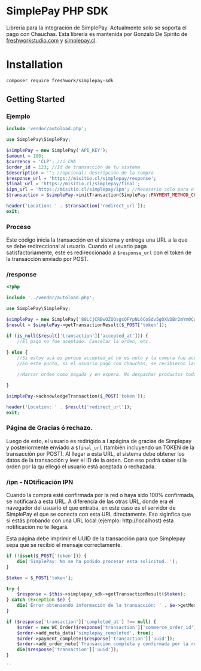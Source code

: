 # SimplePay PHP SDK
Librería para la integración de SimplePay. Actualmente solo se soporta el pago con Chauchas. Esta librería es mantenida por Gonzalo De Spirito de [freshworkstudio.com](http://freshworkstudio.com) y [simplepay.cl](http://simplepay.cl).


# Installation
```bash
composer require freshwork/simplepay-sdk
```


## Getting Started

### Ejemplo
```php
include 'vendor/autoload.php';

use SimplePay\SimplePay;

$simplePay = new SimplePay('API_KEY');
$amount = 100;
$currency = 'CLP'; //ó CHA
$order_id = 123; //Id de transacción de tu sistema
$description = ''; //opcional: descripción de la compra
$response_url = 'https://misitio.cl/simplepay/response';
$final_url = 'https://misitio.cl/simplepay/final';
$ipn_url = 'https://misitio.cl/simplepay/ipn'; //Necesario solo para el pago de Chauchas
$transaction = $simplePay->initTransaction(SimplePay::PAYMENT_METHOD_CHAUCHAS, $amount, $currency, $order_id, $response_url, $final_url, $description, $ipn_url);

header('Location: ' . $transaction['redirect_url']);
exit;
```

### Proceso
Este código inicia la transacción en el sistema y entrega una URL a la que se debe redireccional al usuario. 
Cuando el usuario paga satisfactoriamente, este es redireccionado a `$response_url` con el token de la transacción enviado por POST. 

### /response
```php
<?php

include '../vendor/autoload.php';

use SimplePay\SimplePay;

$simplePay = new SimplePay('88LCjCRBwOZQQsgcQFYpNL6CoSdv5gOXVDBr2mYm0CgCHO6HDIMT15cD3b83');
$result = $simplePay->getTransactionResult($_POST['token']);

if (is_null($result['transaction']['accepted_at'])) {
    //El pago no fue aceptado. Cancelar la orden, etc. 
    
} else {
	//Si estoy acá es porque accepted_at no es nulo y la compra fue aceptada. Marcar la orden de compra como en espera. 
	//En este punto, si el usuario pagó con chauchas, se recibieron las transacciones, pero no se han confirmado todavía. LLegará una notificación a la URL IPN (paso anterior) indicando cuando esté confirmada. 

	//Marcar orden como pagada y en espera. No despachar productos todavía. Esperar IPN. 

}

$simplePay->acknowledgeTransaction($_POST['token']);

header('Location: ' . $result['redirect_url']);
exit;

```

### Página de Gracias ó rechazo. 
Luego de esto, el usuario es redirigido a l apágina de gracias de Simplepay y posteriormente enviado a `$final_url` (también incluyendo un TOKEN de la transacción por POST). Al llegar a esta URL, el sistema debe obtener los datos de la transacción y leer el ID de la orden. Con eso podrá saber si la orden por la qu ellegó el usuario está aceptada o rechazada. 

### /ipn - NOtificación IPN
Cuando la compra esté confirmada por la red o haya sido 100% confirmada, se notificará a esta URL. 
A diferencia de las otras URL, donde era el navegador del usuario el que entraba, en este caso es el servidor de SimplePay el que se conecta con esta URL directamente. Eso siginfica que si estás probando con una URL local (ejemplo: http://localhost) esta notificación no te llegará. 

Esta página debe imprimir el UUID de la transacción para que Simplepay sepa que se recibió el mensaje correctamente. 
```php
if (!isset($_POST['token'])) {
    die('SimplePay: No se ha podido procesar esta solicitud. ');
}

$token = $_POST['token'];

try {
    $response = $this->simplepay_sdk->getTransactionResult($token);
} catch (Exception $e) {
    die('Error obteniendo información de la transacción: ' . $e->getMessage());
}

if ($response['transaction']['completed_at'] !== null) {
    $order = new WC_Order($response['transaction']['commerce_order_id']);
    $order->add_meta_data('simplepay_completed', true);
    $order->payment_complete($response['transaction']['uuid']);
    $order->add_order_note('Transacción completa y confirmada por la red');
    die($response['transaction']['uuid']);
}

``
